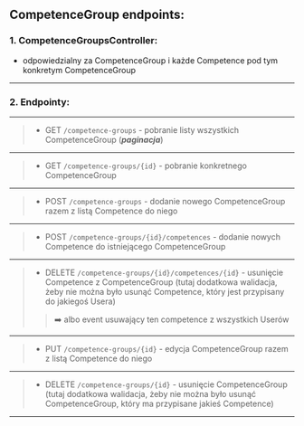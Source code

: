 ﻿## CompetenceGroup endpoints:
### 1. CompetenceGroupsController:
- odpowiedzialny za CompetenceGroup i każde Competence pod tym konkretym CompetenceGroup

---
### 2. Endpointy:

---
>- GET `/competence-groups` - pobranie listy wszystkich CompetenceGroup (**_paginacja_**)
---
>- GET `/competence-groups/{id}` - pobranie konkretnego CompetenceGroup
---
>- POST `/competence-groups` - dodanie nowego CompetenceGroup razem z listą Competence do niego
---
>- POST `/competence-groups/{id}/competences` - dodanie nowych Competence do istniejącego CompetenceGroup
---
>- DELETE `/competence-groups/{id}/competences/{id}` - usunięcie Competence z CompetenceGroup (tutaj dodatkowa walidacja, żeby nie można było usunąć Competence, który jest przypisany do jakiegoś Usera)<br>
>>➡️ albo event usuwający ten competence z wszystkich Userów
---
>- PUT `/competence-groups/{id}` - edycja CompetenceGroup razem z listą Competence do niego
---
  >- DELETE `/competence-groups/{id}` - usunięcie CompetenceGroup (tutaj dodatkowa walidacja, żeby nie można było usunąć CompetenceGroup, który ma przypisane jakieś Competence)
---